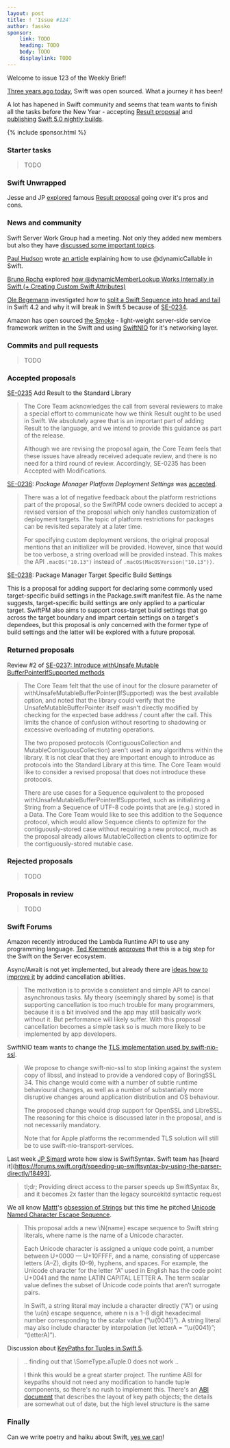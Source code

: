 ```yaml
---
layout: post
title: ! 'Issue #124'
author: fassko
sponsor:
    link: TODO
    heading: TODO
    body: TODO
    displaylink: TODO
---
```


Welcome to issue 123 of the Weekly Brief!

[Three years ago today](https://twitter.com/SwiftLang/status/672556073362960384), Swift was open sourced. What a journey it has been!

A lot has hapened in Swift community and seems that team wants to finish all the tasks before the New Year - accepting [Result proposal](https://github.com/apple/swift-evolution/blob/master/proposals/0235-add-result.md) and [publishing](https://twitter.com/mishaldshah/status/1070048389893505024) [Swift 5.0 nightly builds](https://swift.org/download/#snapshots).

<!--excerpt-->

{% include sponsor.html %}

### Starter tasks

> TODO

### Swift Unwrapped

Jesse and JP [explored](https://spec.fm/podcasts/swift-unwrapped/234517) famous [Result proposal](https://github.com/apple/swift-evolution/blob/master/proposals/0235-add-result.md) going over it's pros and cons.

### News and community

Swift Server Work Group had a meeting. Not only they added new members but also they have [discussed some important topics](https://forums.swift.org/t/november-29th-2018/18400).

[Paul Hudson](https://twitter.com/twostraws) wrote [an article](https://www.hackingwithswift.com/articles/134/how-to-use-dynamiccallable-in-swift) explaining how to use @dynamicCallable in Swift.

[Bruno Rocha](https://twitter.com/rockthebruno) explored [how @dynamicMemberLookup Works Internally in Swift (+ Creating Custom Swift Attributes)](https://swiftrocks.com/how-dynamicmemberlookup-works-internally-in-swift.html)

[Ole Begemann](https://twitter.com/olebegemann) investigated how to [split a Swift Sequence into head and tail](https://oleb.net/2018/sequence-head-tail/) in Swift 4.2 and why it will break in Swift 5 because of [SE-0234](https://github.com/apple/swift-evolution/blob/master/proposals/0234-remove-sequence-subsequence.md).

Amazon has open sourced [the Smoke](https://github.com/amzn/smoke-framework) - light-weight server-side service framework written in the Swift and using [SwiftNIO](https://github.com/apple/swift-nio) for it's networking layer.

### Commits and pull requests

> TODO

### Accepted proposals

[SE-0235](https://github.com/apple/swift-evolution/blob/master/proposals/0235-add-result.md) Add Result to the Standard Library

> The Core Team acknowledges the call from several reviewers to make a special effort to communicate how we think Result ought to be used in Swift. We absolutely agree that is an important part of adding Result to the language, and we intend to provide this guidance as part of the release.
> 
> Although we are revising the proposal again, the Core Team feels that these issues have already received adequate review, and there is no need for a third round of review. Accordingly, SE-0235 has been Accepted with Modifications. 

[SE-0236](https://github.com/apple/swift-evolution/blob/master/proposals/0236-package-manager-platform-deployment-settings.md): *Package Manager Platform Deployment Settings* was [accepted](https://forums.swift.org/t/accepted-with-modifications-se-0236-package-manager-platform-deployment-settings/18420).

> There was a lot of negative feedback about the platform restrictions part of the proposal, so the SwiftPM code owners decided to accept a revised version of the proposal which only handles customization of deployment targets. The topic of platform restrictions for packages can be revisited separately at a later time.
>
> For specifying custom deployment versions, the original proposal mentions that an initializer will be provided. However, since that would be too verbose, a string overload will be provided instead. This makes the API `.macOS("10.13")` instead of `.macOS(MacOSVersion("10.13"))`.

[SE-0238](https://github.com/apple/swift-evolution/blob/master/proposals/0238-package-manager-build-settings.md): Package Manager Target Specific Build Settings

> 
This is a proposal for adding support for declaring some commonly used target-specific build settings in the Package.swift manifest file. As the name suggests, target-specific build settings are only applied to a particular target. SwiftPM also aims to support cross-target build settings that go across the target boundary and impart certain settings on a target's dependees, but this proposal is only concerned with the former type of build settings and the latter will be explored with a future proposal.

### Returned proposals

Review #2 of [SE-0237: Introduce withUnsafe Mutable BufferPointerIfSupported methods](https://github.com/apple/swift-evolution/blob/master/proposals/0237-contiguous-collection.md)

> The Core Team felt that the use of inout for the closure parameter of withUnsafeMutableBufferPointer(IfSupported) was the best available option, and noted that the library could verify that the UnsafeMutableBufferPointer itself wasn't directly modified by checking for the expected base address / count after the call. This limits the chance of confusion without resorting to shadowing or excessive overloading of mutating operations.
> 
> The two proposed protocols (ContiguousCollection and MutableContiguousCollection) aren't used in any algorithms within the library. It is not clear that they are important enough to introduce as protocols into the Standard Library at this time. The Core Team would like to consider a revised proposal that does not introduce these protocols.
> 
> There are use cases for a Sequence equivalent to the proposed withUnsafeMutableBufferPointerIfSupported, such as initializing a String from a Sequence of UTF-8 code points that are (e.g.) stored in a Data. The Core Team would like to see this addition to the Sequence protocol, which would allow Sequence clients to optimize for the contiguously-stored case without requiring a new protocol, much as the proposal already allows MutableCollection clients to optimize for the contiguously-stored mutable case.

### Rejected proposals

> TODO

### Proposals in review

> TODO

### Swift Forums

Amazon recently introduced the Lambda Runtime API to use any programming language. [Ted Kremenek](https://twitter.com/tkremenek) [approves](https://forums.swift.org/t/aws-lambda-runtime-api/18498/4?u=fassko) that this is a big step for the Swift on the Server ecosystem.

Async/Await is not yet implemented, but already there are [ideas how to improve it](https://forums.swift.org/t/proposal-to-add-cancellation-abilities-for-async-await/18419) by addind cancellation abilities.

> The motivation is to provide a consistent and simple API to cancel asynchronous tasks. My theory (seemingly shared by some) is that supporting cancellation is too much trouble for many programmers, because it is a bit involved and the app may still basically work without it. But performance will likely suffer. With this proposal cancellation becomes a simple task so is much more likely to be implemented by app developers.

SwiftNIO team wants to change the [TLS implementation used by swift-nio-ssl](https://forums.swift.org/t/rfc-moving-swiftnio-ssl-to-boringssl/18280).

> We propose to change swift-nio-ssl to stop linking against the system copy of libssl, and instead to provide a vendored copy of BoringSSL 34. This change would come with a number of subtle runtime behavioural changes, as well as a number of substantially more disruptive changes around application distribution and OS behaviour.
> 
> The proposed change would drop support for OpenSSL and LibreSSL. The reasoning for this choice is discussed later in the proposal, and is not necessarily mandatory.
> 
> Note that for Apple platforms the recommended TLS solution will still be to use swift-nio-transport-services.

Last week [JP Simard](https://twitter.com/simjp) wrote how slow is SwiftSyntax. Swift team has [heard it](https://forums.swift.org/t/speeding-up-swiftsyntax-by-using-the-parser-directly/18493].

> tl;dr; Providing direct access to the parser speeds up SwiftSyntax 8x, and it becomes 2x faster than the legacy sourcekitd syntactic request

We all know [Mattt](https://twitter.com/mattt)'s [obsession of Strings](https://www.youtube.com/watch?v=8pnHolNHD2Y) but this time he pitched [Unicode Named Character Escape Sequence](https://forums.swift.org/t/pitch-unicode-named-character-escape-sequence/18396).

>This proposal adds a new \N{name} escape sequence to Swift string literals, where name is the name of a Unicode character.
>
>Each Unicode character is assigned a unique code point, a number between U+0000 — U+10FFFF, and a name, consisting of uppercase letters (A–Z), digits (0–9), hyphens, and spaces. For example, the Unicode character for the letter “A” used in English has the code point U+0041 and the name LATIN CAPITAL LETTER A. The term scalar value defines the subset of Unicode code points that aren’t surrogate pairs.
>
> In Swift, a string literal may include a character directly (“A”) or using the \u{n} escape sequence, where n is a 1–8 digit hexadecimal number corresponding to the scalar value (”\u{0041}”). A string literal may also include character by interpolation (let letterA = ”\u{0041}”; “\(letterA)”).

Discussion about [KeyPaths for Tuples in Swift 5](https://forums.swift.org/t/keypaths-tuples-and-swift-5/18465).

> .. finding out that \SomeType.aTuple.0 does not work ..
> 
> I think this would be a great starter project. The runtime ABI for keypaths should not need any modification to handle tuple components, so there's no rush to implement this. There's an [ABI document](https://github.com/apple/swift/blob/master/docs/ABI/KeyPaths.md) that describes the layout of key path objects; the details are somewhat out of date, but the high level structure is the same

### Finally

Can we write poetry and haiku about Swift, [yes we can](https://twitter.com/twostraws/status/1070408833321836545)!
